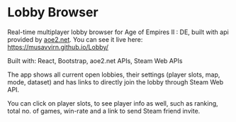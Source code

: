 # <b>Lobby Browser</b>

Real-time multiplayer lobby browser for Age of Empires II : DE, built with api provided by <u>aoe2.net</u>. You can see it live here: https://musavvirn.github.io/Lobby/

Built with: React, Bootstrap, aoe2.net APIs, Steam Web APIs

The app shows all current open lobbies, their settings (player slots, map, mode, dataset) and has links to directly join the lobby through Steam Web API. 

You can click on player slots, to see player info as well, such as ranking, total no. of games, win-rate and a link to send Steam friend invite.
